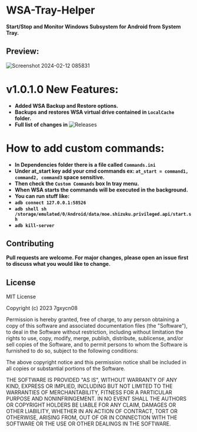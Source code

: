 # WSA-Tray-Helper
**Start/Stop and Monitor Windows Subsystem for Android from System Tray.**


## Preview:


![Screenshot 2024-02-12 085831](https://github.com/7gxycn08/WSA-Tray-Helper/assets/121936658/407b6036-5cb5-4b1f-9737-f69b2324f29d)


# v1.0.1.0 New Features:
- **Added WSA Backup and Restore options.**
- **Backups and restores WSA virtual drive contained in `LocalCache` folder.**
- **Full list of changes in** ![Releases](https://github.com/7gxycn08/WSA-Tray-Helper/releases/tag/v1.0.1.0)


# How to add custom commands:
- **In Dependencies folder there is a file called `Commands.ini`**
- **Under at_start key add your cmd commands ex: `at_start = command1, command2, command3` space sensitive.**
- **Then check the `Custom Commands` box In tray menu.**
- **When WSA starts the commands will be executed in the background.**
- **You can run stuff like:**
- **`adb connect 127.0.0.1:58526`**
- **`adb shell sh /storage/emulated/0/Android/data/moe.shizuku.privileged.api/start.sh`**
- **`adb kill-server`**


## Contributing

**Pull requests are welcome. For major changes, please open an issue first**
**to discuss what you would like to change.**

## License

MIT License

Copyright (c) 2023 7gxycn08

Permission is hereby granted, free of charge, to any person obtaining a copy
of this software and associated documentation files (the "Software"), to deal
in the Software without restriction, including without limitation the rights
to use, copy, modify, merge, publish, distribute, sublicense, and/or sell
copies of the Software, and to permit persons to whom the Software is
furnished to do so, subject to the following conditions:

The above copyright notice and this permission notice shall be included in all
copies or substantial portions of the Software.

THE SOFTWARE IS PROVIDED "AS IS", WITHOUT WARRANTY OF ANY KIND, EXPRESS OR
IMPLIED, INCLUDING BUT NOT LIMITED TO THE WARRANTIES OF MERCHANTABILITY,
FITNESS FOR A PARTICULAR PURPOSE AND NONINFRINGEMENT. IN NO EVENT SHALL THE
AUTHORS OR COPYRIGHT HOLDERS BE LIABLE FOR ANY CLAIM, DAMAGES OR OTHER
LIABILITY, WHETHER IN AN ACTION OF CONTRACT, TORT OR OTHERWISE, ARISING FROM,
OUT OF OR IN CONNECTION WITH THE SOFTWARE OR THE USE OR OTHER DEALINGS IN THE
SOFTWARE.




